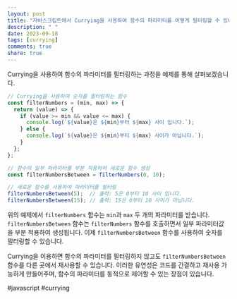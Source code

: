 ```yaml
---
layout: post
title: "자바스크립트에서 Currying을 사용하여 함수의 파라미터를 어떻게 필터링할 수 있나요?"
description: " "
date: 2023-09-18
tags: [currying]
comments: true
share: true
---
```


Currying을 사용하여 함수의 파라미터를 필터링하는 과정을 예제를 통해 살펴보겠습니다.

```javascript
// Currying을 사용하여 숫자를 필터링하는 함수
const filterNumbers = (min, max) => {
  return (value) => {
    if (value >= min && value <= max) {
      console.log(`${value}은 ${min}부터 ${max} 사이 입니다.`);
    } else {
      console.log(`${value}은 ${min}부터 ${max} 사이가 아닙니다.`);
    }
  };
};

// 함수의 일부 파라미터를 부분 적용하여 새로운 함수 생성
const filterNumbersBetween = filterNumbers(0, 10);

// 새로운 함수를 사용하여 파라미터를 필터링
filterNumbersBetween(5);  // 출력: 5은 0부터 10 사이 입니다.
filterNumbersBetween(15); // 출력: 15은 0부터 10 사이가 아닙니다.
```

위의 예제에서 `filterNumbers` 함수는 `min`과 `max` 두 개의 파라미터를 받습니다. `filterNumbersBetween` 함수는 `filterNumbers` 함수를 호출하면서 일부 파라미터값을 부분 적용하여 생성됩니다. 이제 `filterNumbersBetween` 함수를 사용하여 숫자를 필터링할 수 있습니다.

Currying을 이용하면 함수의 파라미터를 필터링하지 않고도 `filterNumbersBetween` 함수를 다른 곳에서 재사용할 수 있습니다. 이러한 유연성은 코드를 간결하고 재사용 가능하게 만들어주며, 함수의 파라미터를 동적으로 제어할 수 있는 장점이 있습니다.

#javascript #currying